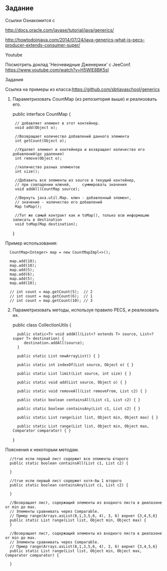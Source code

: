 Задание
---
Ссылки
Ознакомится с

http://docs.oracle.com/javase/tutorial/java/generics/

http://howtodoinjava.com/2014/07/24/java-generics-what-is-pecs-producer-extends-consumer-super/

Youtube

Посмотреть доклад 'Неочевидные Дженерики' c JeeConf. https://www.youtube.com/watch?v=H5WlE8BK5sI

Задания

Ссылка на примеры из класса:https://github.com/sbtjavaschool/generics

1. Параметризовать CountMap (из репозитория выше) и реализовать его.


    public interface CountMap {

        // добавляет элемент в этот контейнер.
        void add(Object o);

        //Возвращает количество добавлений данного элемента
        int getCount(Object o);

        //Удаляет элемент и контейнера и возвращает количество его добавлений(до удаления)
        int remove(Object o);

        //количество разных элементов
        int size();

        //Добавить все элементы из source в текущий контейнер, 
        // при совпадении ключей,     суммировать значения
        void addAll(CountMap source);

        //Вернуть java.util.Map. ключ - добавленный элемент, 
        // значение - количество его добавлений
        Map toMap();

        //Тот же самый контракт как и toMap(), только всю информацию записать в destination
        void toMap(Map destination);

    }

Пример использования:

      CountMap<Integer> map = new CountMapImpl<>();

      map.add(10);
      map.add(10);
      map.add(5);
      map.add(6);
      map.add(5);
      map.add(10);

      // int count = map.getCount(5);  // 2
      // int count = map.getCount(6);  // 1
      // int count = map.getCount(10); // 3

2. Параметризовать методы, используя правило PECS, и реализовать их.


      public class CollectionUtils {

         public static<T> void addAll(List<? extends T> source, List<? super T> destination) {
            destination.addAll(source);
         }

         public static List newArrayList() { }

         public static int indexOf(List source, Object o) { }

         public static List limit(List source, int size) { }

         public static void add(List source, Object o) { }

         public static void removeAll(List removeFrom, List c2) { }

         public static boolean containsAll(List c1, List c2) { }

         public static boolean containsAny(List c1, List c2) { }

         public static List range(List list, Object min, Object max) { }

         public static List range(List list, Object min, Object max, Comparator comparator) { }
      }

Пояснения к некоторым методам.

      //true если первый лист содержит все элементы второго
      public static boolean containsAll(List c1, List c2) {
      
      }
      
      //true если первый лист содержит хотя-бы 1 второго
      public static boolean containsAny(List c1, List c2) {
      
      }
      
      //Возвращает лист, содержащий элементы из входного листа в диапазоне от min до max.
      // Элементы сравнивать через Comparable.
      // Прмер range(Arrays.asList(8,1,3,5,6, 4), 3, 6) вернет {3,4,5,6}
      public static List range(List list, Object min, Object max) {
      }
      
      //Возвращает лист, содержащий элементы из входного листа в диапазоне от min до max.
      // Элементы сравнивать через Comparable.
      // Прмер range(Arrays.asList(8,1,3,5,6, 4), 3, 6) вернет {3,4,5,6}
      public static List range(List list, Object min, Object max, Comparator comparator) {
      
      }
